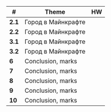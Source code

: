 
| #       | Theme              | HW  |
| ------- | ------------------ | --- |
| **2.1** | Город в Майнкрафте |     |
| **2.2** | Город в Майнкрафте |     |
| **3.1** | Город в Майнкрафте |     |
| **3.2** | Город в Майнкрафте |     |
| **6**   | Conclusion, marks  |     |
| **7**   | Conclusion, marks  |     |
| **8**   | Conclusion, marks  |     |
| **9**   | Conclusion, marks  |     |
| **10**  | Conclusion, marks  |     |
